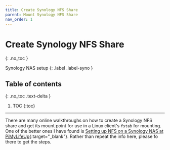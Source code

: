 ```yaml
---
title: Create Synology NFS Share
parent: Mount Synology NFS Share
nav_order: 1
---
```


# Create Synology NFS Share
{: .no_toc }

<i class="fas fa-server fa-rotate-90" style="color: black"></i> Synology NAS setup
{: .label .label-syno }

## Table of contents
{: .no_toc .text-delta }

1. TOC
{:toc}

---

There are many online walkthroughs on how to create a Synology NFS share and get its mount point for use in a Linux client's `fstab` for mounting. One of the better ones I have found is [Setting up NFS on a Synology NAS at PiMyLifeUp](https://pimylifeup.com/synology-nas-nfs/){:target="_blank"}. Rather than repeat the info here, please fo there to get the steps.